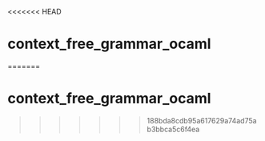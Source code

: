 <<<<<<< HEAD
# context_free_grammar_ocaml
=======
# context_free_grammar_ocaml
>>>>>>> 188bda8cdb95a617629a74ad75ab3bbca5c6f4ea
